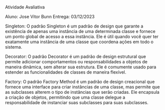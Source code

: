 Atividade Avaliativa

Aluno: Jose Vitor Bunn
Entrega: 03/12/2023

Singleton:
O padrão Singleton é um padrão de design que garante a existência de apenas uma instância de uma determinada classe e fornece um ponto global de acesso a essa instância. 
Ele é útil quando você quer ter exatamente uma instância de uma classe que coordena ações em todo o sistema.

Decorator:
O padrão Decorator é um padrão de design estrutural que permite adicionar comportamentos ou responsabilidades a objetos de maneira dinâmica, sem alterar sua estrutura. 
Ele é comumente usado para estender as funcionalidades de classes de maneira flexível.

Factory:
O padrão Factory Method é um padrão de design creacional que fornece uma interface para criar instâncias de uma classe, mas permite que as subclasses alterem o tipo de instâncias que serão criadas. 
Ele encapsula a criação de objetos, permitindo que uma classe delegue a responsabilidade de instanciar suas subclasses para suas subclasses.
